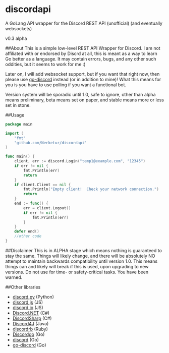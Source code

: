 # discordapi
A GoLang API wrapper for the Discord REST API (unofficial) (and eventually websockets)

v0.3 alpha

##About
This is a simple low-level REST API Wrapper for Discord.  I am not affiliated with or endorsed by Discrd at all, this is meant as a way to learn Go better as a language.  It may contain errors, bugs, and any other such oddities, but it seems to work for me :)

Later on, I will add websocket support, but if you want that right now, then please use [go-discord](https://github.com/gdraynz/go-discord) instead (or in addition to mine)!  What this means for you is you have to use polling if you want a functional bot.

Version system will be sporadic until 1.0, safe to ignore, other than alpha means preliminary, beta means set on paper, and stable means more or less set in stone.

##Usage
```go
package main

import (
	"fmt"
	"github.com/Nerketur/discordapi"
)

func main() {
	client, err := discord.Login("temp1@example.com", "12345")
	if err != nil {
		fmt.Println(err)
		return
	}
	if client.Client == nil {
		fmt.Println("Empty client!  Check your network connection.")
		return
	}
	end := func() {
		err = client.Logout()
		if err != nil {
			fmt.Println(err)
		}
	}
	defer end()
	//other code
}
```

##Disclaimer
This is in ALPHA stage which means nothing is guaranteed to stay the same.  Things will likely change, and there will be absolutely NO attempt to maintain backwards compatibility until version 1.0.  This means things can and likely will break if this is used, upon upgrading to new versions.  Do not use for time- or safety-critical tasks.  You have been warned.

##Other libraries
- [discord.py](https://github.com/Rapptz/discord.py) (Python)
- [discord.js](https://github.com/discord-js/discord.js) (JS)
- [discord.io](https://github.com/izy521/discord.io) (JS)
- [Discord.NET](https://github.com/RogueException/Discord.Net) (C#)
- [DiscordSharp](https://github.com/Luigifan/DiscordSharp) (C#)
- [Discord4J](https://github.com/knobody/Discord4J) (Java)
- [discordrb](https://github.com/meew0/discordrb) (Ruby)
- [Discordgo](https://github.com/bwmarrin/Discordgo) (Go)
- [discord](https://github.com/Xackery/discord) (Go)
- [go-discord](https://github.com/gdraynz/go-discord) (Go)
